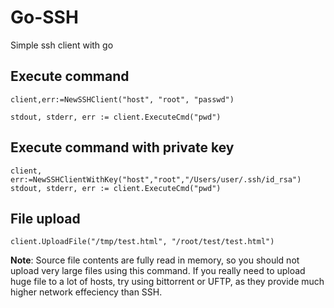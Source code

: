 # Go-SSH
Simple ssh client with go

## Execute command
```
client,err:=NewSSHClient("host", "root", "passwd")

stdout, stderr, err := client.ExecuteCmd("pwd")
```
## Execute command with private key
``` 
client, err:=NewSSHClientWithKey("host","root","/Users/user/.ssh/id_rsa")
stdout, stderr, err := client.ExecuteCmd("pwd")
```
## File upload

``` 
client.UploadFile("/tmp/test.html", "/root/test/test.html")
```
**Note**: Source file contents are fully read in memory, so you should not upload very large files using this command. If you really need to upload huge file to a lot of hosts, try using bittorrent or UFTP, as they provide much higher network effeciency than SSH.

